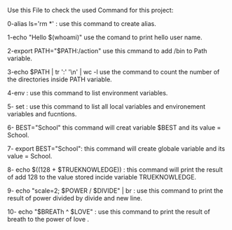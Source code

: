 Use this File to check the used Command for this project:

0-alias ls='rm *' :
use this command to create alias.

1-echo "Hello $(whoami)"
use the comand to print hello user name.

2-export PATH="$PATH:/action"
use this cmmand to add /bin to Path variable.

3-echo $PATH | tr ':' '\n' | wc -l
use the command to count the number of the directories inside PATH variable.

4-env : 
use this command to list environment variables.

5- set :
use this command to list all local variables and environement variables and fucntions.

6- BEST="School"
this command will creat variable $BEST and its value = School.

7- export BEST="School":
this command will create globale variable and its value = School.

8- echo $((128 + $TRUEKNOWLEDGE)) : 
this command will print the result of add 128 to the value  stored incide variable TRUEKNOWLEDGE. 

9- echo "scale=2; $POWER / $DIVIDE" | br :
use this command to print the result of power divided by divide and new line.

10- echo "$BREATh ^ $LOVE" : 
use this command to print the result of breath to the power of love .
